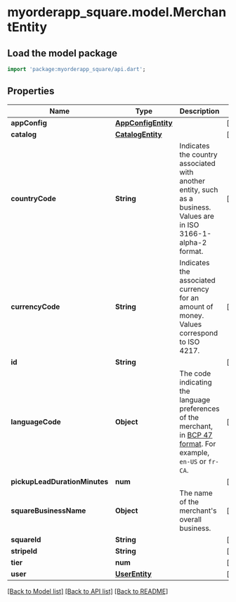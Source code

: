 # myorderapp_square.model.MerchantEntity

## Load the model package
```dart
import 'package:myorderapp_square/api.dart';
```

## Properties
Name | Type | Description | Notes
------------ | ------------- | ------------- | -------------
**appConfig** | [**AppConfigEntity**](AppConfigEntity.md) |  | [optional] 
**catalog** | [**CatalogEntity**](CatalogEntity.md) |  | [optional] 
**countryCode** | **String** | Indicates the country associated with another entity, such as a business. Values are in ISO 3166-1-alpha-2 format. | [optional] 
**currencyCode** | **String** | Indicates the associated currency for an amount of money. Values correspond to ISO 4217. | [optional] 
**id** | **String** |  | [optional] 
**languageCode** | **Object** | The code indicating the language preferences of the merchant, in [BCP 47 format](https://tools.ietf.org/html/bcp47#appendix-A). For example, `en-US` or `fr-CA`.  | [optional] 
**pickupLeadDurationMinutes** | **num** |  | [optional] 
**squareBusinessName** | **Object** | The name of the merchant's overall business. | [optional] 
**squareId** | **String** |  | [optional] 
**stripeId** | **String** |  | [optional] 
**tier** | **num** |  | [optional] 
**user** | [**UserEntity**](UserEntity.md) |  | [optional] 

[[Back to Model list]](../README.md#documentation-for-models) [[Back to API list]](../README.md#documentation-for-api-endpoints) [[Back to README]](../README.md)


